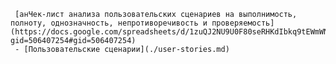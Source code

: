      [анЧек-лист анализа пользовательских сценариев на выполнимость, полноту, однозначность, непротиворечивость и проверяемость](https://docs.google.com/spreadsheets/d/1zuQJ2NU9U0F80seRHKdIbkq9tEWmWNE9/edit?gid=506407254#gid=506407254)
     - [Пользовательские сценарии](./user-stories.md)